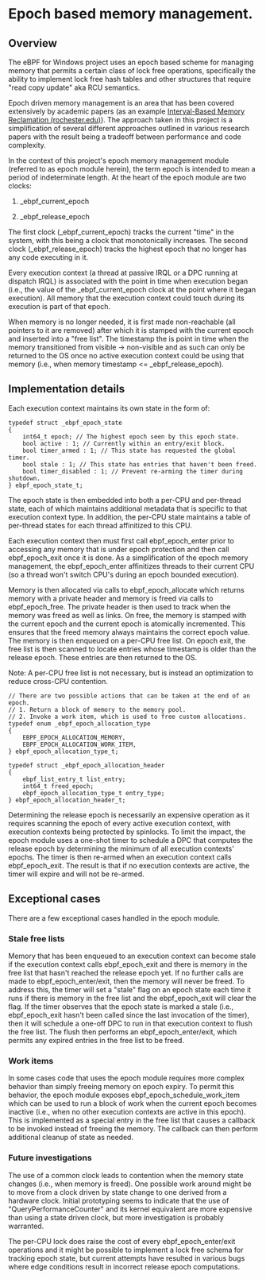 # Epoch based memory management.

## Overview

The eBPF for Windows project uses an epoch based scheme for managing
memory that permits a certain class of lock free operations,
specifically the ability to implement lock free hash tables and other
structures that require "read copy update" aka RCU semantics.

Epoch driven memory management is an area that has been covered extensively by
academic papers (as an example [Interval-Based Memory Reclamation
(rochester.edu)](https://www.cs.rochester.edu/~scott/papers/2018_PPoPP_IBR.pdf)).
The approach taken in this project is a simplification of several
different approaches outlined in various research papers with the result
being a tradeoff between performance and code complexity.

In the context of this project's epoch memory management module
(referred to as epoch module herein), the term epoch is intended to
mean a period of indeterminate length. At the heart of the epoch module
are two clocks:

1)  _ebpf_current_epoch

2)  _ebpf_release_epoch

The first clock (_ebpf_current_epoch) tracks the current "time" in the
system, with this being a clock that monotonically increases. The second clock
(_ebpf_release_epoch) tracks the highest epoch that no longer has any
code executing in it.

Every execution context (a thread at passive IRQL or a DPC running at
dispatch IRQL) is associated with the point in time when execution began
(i.e., the value of the _ebpf_current_epoch clock at the point where it
began execution). All memory that the execution context could touch
during its execution is part of that epoch.

When memory is no longer needed, it is first made non-reachable (all
pointers to it are removed) after which it is stamped with the current
epoch and inserted into a "free list". The timestamp the is point in time
when the memory transitioned from visible -> non-visible and as such
can only be returned to the OS once no active execution context could be
using that memory (i.e., when memory timestamp <=
_ebpf_release_epoch).

## Implementation details

Each execution context maintains its own state in the form of:

```
typedef struct _ebpf_epoch_state
{
    int64_t epoch; // The highest epoch seen by this epoch state.
    bool active : 1; // Currently within an entry/exit block.
    bool timer_armed : 1; // This state has requested the global timer.
    bool stale : 1; // This state has entries that haven't been freed.
    bool timer_disabled : 1; // Prevent re-arming the timer during shutdown.
} ebpf_epoch_state_t;
```

The epoch state is then embedded into both a per-CPU and per-thread
state, each of which maintains additional metadata that is specific to
that execution context type. In addition, the per-CPU state maintains a
table of per-thread states for each thread affinitized to this CPU.

Each execution context then must first call ebpf_epoch_enter prior to
accessing any memory that is under epoch protection and then call
ebpf_epoch_exit once it is done. As a simplification of the epoch memory
management, the ebpf_epoch_enter affinitizes threads to their current
CPU (so a thread won't switch CPU's during an epoch bounded execution).

Memory is then allocated via calls to ebpf_epoch_allocate which returns
memory with a private header and memory is freed via calls to
ebpf_epoch_free. The private header is then used to track when the
memory was freed as well as links. On free, the memory is stamped with
the current epoch and the current epoch is atomically incremented. This
ensures that the freed memory always maintains the correct epoch value.
The memory is then enqueued on a per-CPU free list. On epoch exit, the
free list is then scanned to locate entries whose timestamp is older than
the release epoch. These entries are then returned to the OS.

Note:
A per-CPU free list is not necessary, but is instead an optimization to reduce
cross-CPU contention.

```
// There are two possible actions that can be taken at the end of an epoch.
// 1. Return a block of memory to the memory pool.
// 2. Invoke a work item, which is used to free custom allocations.
typedef enum _ebpf_epoch_allocation_type
{
    EBPF_EPOCH_ALLOCATION_MEMORY,
    EBPF_EPOCH_ALLOCATION_WORK_ITEM,
} ebpf_epoch_allocation_type_t;

typedef struct _ebpf_epoch_allocation_header
{
    ebpf_list_entry_t list_entry;
    int64_t freed_epoch;
    ebpf_epoch_allocation_type_t entry_type;
} ebpf_epoch_allocation_header_t;
```

Determining the release epoch is necessarily an expensive operation as
it requires scanning the epoch of every active execution context, with
execution contexts being protected by spinlocks. To limit the impact,
the epoch module uses a one-shot timer to schedule a DPC that computes
the release epoch by determining the minimum of all execution contexts'
epochs. The timer is then re-armed when an execution context calls
ebpf_epoch_exit. The result is that if no execution contexts are active,
the timer will expire and will not be re-armed.

## Exceptional cases

There are a few exceptional cases handled in the epoch module.

### Stale free lists

Memory that has been enqueued to an execution context can become stale
if the execution context calls ebpf_epoch_exit and there is memory in
the free list that hasn't reached the release epoch yet. If no further
calls are made to ebpf_epoch_enter/exit, then the memory will never be
freed. To address this, the timer will set a "stale" flag on an epoch
state each time it runs if there is memory in the free list and the
ebpf_epoch_exit will clear the flag. If the timer observes that the
epoch state is marked a stale (i.e., ebpf_epoch_exit hasn't been called
since the last invocation of the timer), then it will schedule a one-off
DPC to run in that execution context to flush the free list. The flush
then performs an ebpf_epoch_enter/exit, which permits any expired
entries in the free list to be freed.

### Work items

In some cases code that uses the epoch module requires more complex
behavior than simply freeing memory on epoch expiry. To permit this
behavior, the epoch module exposes ebpf_epoch_schedule_work_item which
can be used to run a block of work when the current epoch becomes
inactive (i.e., when no other execution contexts are active in this
epoch). This is implemented as a special entry in the free list that
causes a callback to be invoked instead of freeing the memory. The callback
can then perform additional cleanup of state as needed.

### Future investigations
The use of a common clock leads to contention when the memory state changes
(i.e., when memory is freed). One possible work around might be to move from a
clock driven by state change to one derived from a hardware clock. Initial
prototyping seems to indicate that the use of "QueryPerformanceCounter" and its
kernel equivalent are more expensive than using a state driven clock, but more
investigation is probably warranted.

The per-CPU lock does raise the cost of every ebpf_epoch_enter/exit operations
and it might be possible to implement a lock free schema for tracking epoch
state, but current attempts have resulted in various bugs where edge conditions
result in incorrect release epoch computations.
